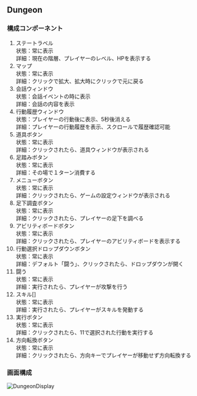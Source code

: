 ## Dungeon

### 構成コンポーネント

1. ステートラベル  
  状態：常に表示  
  詳細：現在の階層、プレイヤーのレベル、HPを表示する  
1. マップ  
  状態：常に表示  
  詳細：クリックで拡大、拡大時にクリックで元に戻る  
1. 会話ウィンドウ  
  状態：会話イベントの時に表示  
  詳細：会話の内容を表示  
1. 行動履歴ウィンドウ  
  状態：プレイヤーの行動後に表示、5秒後消える  
  詳細：プレイヤーの行動履歴を表示、スクロールで履歴確認可能  
1. 道具ボタン  
  状態：常に表示  
  詳細：クリックされたら、道具ウィンドウが表示される  
1. 足踏みボタン  
  状態：常に表示  
  詳細：その場で１ターン消費する  
1. メニューボタン  
  状態：常に表示  
  詳細：クリックされたら、ゲームの設定ウィンドウが表示される  
1. 足下調査ボタン  
  状態：常に表示  
  詳細：クリックされたら、プレイヤーの足下を調べる  
1. アビリティボードボタン  
  状態：常に表示  
  詳細：クリックされたら、プレイヤーのアビリティボードを表示する  
1. 行動選択ドロップダウンボタン  
  状態：常に表示  
  詳細：デフォルト「闘う」、クリックされたら、ドロップダウンが開く  
1. 闘う  
  状態：常に表示  
  詳細：実行されたら、プレイヤーが攻撃を行う  
1. スキル[]  
  状態：常に表示  
  詳細：実行されたら、プレイヤーがスキルを発動する  
1. 実行ボタン  
  状態：常に表示  
  詳細：クリックされたら、11で選択された行動を実行する  
1. 方向転換ボタン  
  状態：常に表示  
  詳細：クリックされたら、方向キーでプレイヤーが移動せず方向転換する  

### 画面構成

![DungeonDisplay](Image/dungeonDisplay.png "DungeonDisplay")
